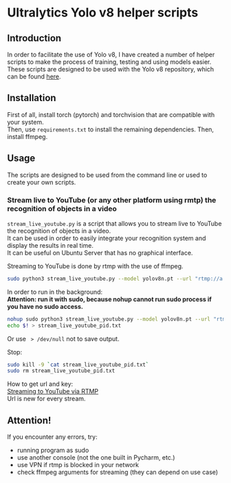 # Ultralytics Yolo v8 helper scripts

## Introduction
In order to facilitate the use of Yolo v8, I have created a number of helper scripts to make the process of training, testing and using models easier.  
These scripts are designed to be used with the Yolo v8 repository, which can be found [here](https://github.com/ultralytics/ultralytics).

## Installation
First of all, install torch (pytorch) and torchvision that are compatible with your system.  
Then, use `requirements.txt` to install the remaining dependencies.
Then, install ffmpeg.

## Usage
The scripts are designed to be used from the command line or used to create your own scripts.
### Stream live to YouTube (or any other platform using rmtp) the recognition of objects in a video
`stream_live_youtube.py` is a script that allows you to stream live to YouTube the recognition of objects in a video.  
It can be used in order to easily integrate your recognition system and display the results in real time.  
It can be useful on Ubuntu Server that has no graphical interface.  

Streaming to YouTube is done by rtmp with the use of ffmpeg.
```bash
sudo python3 stream_live_youtube.py --model yolov8n.pt --url "rtmp://a.rtmp.youtube.com/live2" --key "xxxx-xxxx-xxxx-xxxx-xxxx" --width 640 --height 480
```

In order to run in the background:  
**Attention: run it with sudo, because nohup cannot run sudo process if you have no sudo access.**
```bash
nohup sudo python3 stream_live_youtube.py --model yolov8n.pt --url "rtmp://a.rtmp.youtube.com/live2" --key "xxxx-xxxx-xxxx-xxxx-xxxx" --width 640 --height 480 >res.out 2>&1 &
echo $! > stream_live_youtube_pid.txt
```
Or use ` > /dev/null` not to save output.  

Stop:
```bash
sudo kill -9 `cat stream_live_youtube_pid.txt`
sudo rm stream_live_youtube_pid.txt
```
How to get url and key:  
[Streaming to YouTube via RTMP](https://stageten.tv/support/streaming-to-youtube-via-rtmp-1)  
Url is new for every stream.  

## Attention!
If you encounter any errors, try:
- running program as sudo
- use another console (not the one built in Pycharm, etc.)
- use VPN if rtmp is blocked in your network
- check ffmpeg arguments for streaming (they can depend on use case)